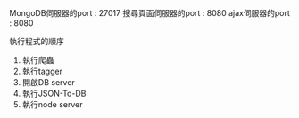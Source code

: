 MongoDB伺服器的port : 27017
搜尋頁面伺服器的port : 8080
ajax伺服器的port : 8080

執行程式的順序
1. 執行爬蟲
2. 執行tagger
3. 開啟DB server
4. 執行JSON-To-DB
5. 執行node server
